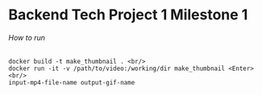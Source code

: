 # Backend Tech Project 1 Milestone 1
###### How to run
```
docker build -t make_thumbnail . <br/>
docker run -it -v /path/to/video:/working/dir make_thumbnail <Enter> <br/>
input-mp4-file-name output-gif-name
```